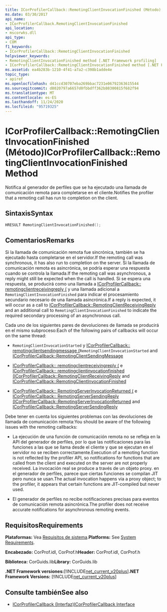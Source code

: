 ```yaml
---
title: ICorProfilerCallback::RemotingClientInvocationFinished (Método)
ms.date: 03/30/2017
api_name:
- ICorProfilerCallback.RemotingClientInvocationFinished
api_location:
- mscorwks.dll
api_type:
- COM
f1_keywords:
- ICorProfilerCallback::RemotingClientInvocationFinished
helpviewer_keywords:
- RemotingClientInvocationFinished method [.NET Framework profiling]
- ICorProfilerCallback::RemotingClientInvocationFinished method [.NET Framework profiling]
ms.assetid: ea4b283b-1210-4f41-a7a2-c398b1adde4e
topic_type:
- apiref
ms.openlocfilehash: d41ccd30707eba269bbac7231e06792363615544
ms.sourcegitcommit: d8020797a6657d0fbbdff362b80300815f682f94
ms.translationtype: MT
ms.contentlocale: es-ES
ms.lasthandoff: 11/24/2020
ms.locfileid: "95719325"
---
```

# <a name="icorprofilercallbackremotingclientinvocationfinished-method"></a><span data-ttu-id="58613-102">ICorProfilerCallback::RemotingClientInvocationFinished (Método)</span><span class="sxs-lookup"><span data-stu-id="58613-102">ICorProfilerCallback::RemotingClientInvocationFinished Method</span></span>

<span data-ttu-id="58613-103">Notifica al generador de perfiles que se ha ejecutado una llamada de comunicación remota para completarse en el cliente.</span><span class="sxs-lookup"><span data-stu-id="58613-103">Notifies the profiler that a remoting call has run to completion on the client.</span></span>  
  
## <a name="syntax"></a><span data-ttu-id="58613-104">Sintaxis</span><span class="sxs-lookup"><span data-stu-id="58613-104">Syntax</span></span>  
  
```cpp  
HRESULT RemotingClientInvocationFinished();  
```  
  
## <a name="remarks"></a><span data-ttu-id="58613-105">Comentarios</span><span class="sxs-lookup"><span data-stu-id="58613-105">Remarks</span></span>  

 <span data-ttu-id="58613-106">Si la llamada de comunicación remota fue sincrónica, también se ha ejecutado hasta completarse en el servidor.</span><span class="sxs-lookup"><span data-stu-id="58613-106">If the remoting call was synchronous, it has also run to completion on the server.</span></span> <span data-ttu-id="58613-107">Si la llamada de comunicación remota es asincrónica, se podría esperar una respuesta cuando se controla la llamada.</span><span class="sxs-lookup"><span data-stu-id="58613-107">If the remoting call was asynchronous, a reply might still be expected when the call is handled.</span></span> <span data-ttu-id="58613-108">Si se espera una respuesta, se producirá como una llamada a [ICorProfilerCallback:: remotingclientreceivingreply (](icorprofilercallback-remotingclientreceivingreply-method.md) y una llamada adicional a `RemotingClientInvocationFinished` para indicar el procesamiento secundario necesario de una llamada asincrónica.</span><span class="sxs-lookup"><span data-stu-id="58613-108">If a reply is expected, it will occur as a call to [ICorProfilerCallback::RemotingClientReceivingReply](icorprofilercallback-remotingclientreceivingreply-method.md) and an additional call to `RemotingClientInvocationFinished` to indicate the required secondary processing of an asynchronous call.</span></span>  
  
 <span data-ttu-id="58613-109">Cada uno de los siguientes pares de devoluciones de llamada se producirá en el mismo subproceso:</span><span class="sxs-lookup"><span data-stu-id="58613-109">Each of the following pairs of callbacks will occur on the same thread:</span></span>  
  
- <span data-ttu-id="58613-110">`RemotingClientInvocationStarted` y [ICorProfilerCallback:: remotingclientsendingmessage (](icorprofilercallback-remotingclientsendingmessage-method.md)</span><span class="sxs-lookup"><span data-stu-id="58613-110">`RemotingClientInvocationStarted` and [ICorProfilerCallback::RemotingClientSendingMessage](icorprofilercallback-remotingclientsendingmessage-method.md)</span></span>  
  
- <span data-ttu-id="58613-111">[ICorProfilerCallback:: remotingclientreceivingreply (](icorprofilercallback-remotingclientreceivingreply-method.md) e [ICorProfilerCallback:: remotingclientinvocationfinished (](icorprofilercallback-remotingclientinvocationfinished-method.md)</span><span class="sxs-lookup"><span data-stu-id="58613-111">[ICorProfilerCallback::RemotingClientReceivingReply](icorprofilercallback-remotingclientreceivingreply-method.md) and [ICorProfilerCallback::RemotingClientInvocationFinished](icorprofilercallback-remotingclientinvocationfinished-method.md)</span></span>  
  
- <span data-ttu-id="58613-112">[ICorProfilerCallback:: RemotingServerInvocationReturned (](icorprofilercallback-remotingserverinvocationreturned-method.md) e [ICorProfilerCallback:: RemotingServerSendingReply (](icorprofilercallback-remotingserversendingreply-method.md)</span><span class="sxs-lookup"><span data-stu-id="58613-112">[ICorProfilerCallback::RemotingServerInvocationReturned](icorprofilercallback-remotingserverinvocationreturned-method.md) and [ICorProfilerCallback::RemotingServerSendingReply](icorprofilercallback-remotingserversendingreply-method.md)</span></span>  
  
 <span data-ttu-id="58613-113">Debe tener en cuenta los siguientes problemas con las devoluciones de llamada de comunicación remota:</span><span class="sxs-lookup"><span data-stu-id="58613-113">You should be aware of the following issues with the remoting callbacks:</span></span>  
  
- <span data-ttu-id="58613-114">La ejecución de una función de comunicación remota no se refleja en la API del generador de perfiles, por lo que las notificaciones para las funciones a las que se llama desde el cliente y que se ejecutan en el servidor no se reciben correctamente.</span><span class="sxs-lookup"><span data-stu-id="58613-114">Execution of a remoting function is not reflected by the profiler API, so notifications for functions that are called from the client and executed on the server are not properly received.</span></span> <span data-ttu-id="58613-115">La invocación real se produce a través de un objeto proxy. en el generador de perfiles, parece que ciertas funciones se compilan JIT pero nunca se usan.</span><span class="sxs-lookup"><span data-stu-id="58613-115">The actual invocation happens via a proxy object; to the profiler, it appears that certain functions are JIT-compiled but never used.</span></span>  
  
- <span data-ttu-id="58613-116">El generador de perfiles no recibe notificaciones precisas para eventos de comunicación remota asincrónica.</span><span class="sxs-lookup"><span data-stu-id="58613-116">The profiler does not receive accurate notifications for asynchronous remoting events.</span></span>  
  
## <a name="requirements"></a><span data-ttu-id="58613-117">Requisitos</span><span class="sxs-lookup"><span data-stu-id="58613-117">Requirements</span></span>  

 <span data-ttu-id="58613-118">**Plataformas:** Vea [Requisitos de sistema](../../get-started/system-requirements.md).</span><span class="sxs-lookup"><span data-stu-id="58613-118">**Platforms:** See [System Requirements](../../get-started/system-requirements.md).</span></span>  
  
 <span data-ttu-id="58613-119">**Encabezado:** CorProf.idl, CorProf.h</span><span class="sxs-lookup"><span data-stu-id="58613-119">**Header:** CorProf.idl, CorProf.h</span></span>  
  
 <span data-ttu-id="58613-120">**Biblioteca:** CorGuids.lib</span><span class="sxs-lookup"><span data-stu-id="58613-120">**Library:** CorGuids.lib</span></span>  
  
 <span data-ttu-id="58613-121">**.NET Framework versiones:**[!INCLUDE[net_current_v20plus](../../../../includes/net-current-v20plus-md.md)]</span><span class="sxs-lookup"><span data-stu-id="58613-121">**.NET Framework Versions:** [!INCLUDE[net_current_v20plus](../../../../includes/net-current-v20plus-md.md)]</span></span>  
  
## <a name="see-also"></a><span data-ttu-id="58613-122">Consulte también</span><span class="sxs-lookup"><span data-stu-id="58613-122">See also</span></span>

- [<span data-ttu-id="58613-123">ICorProfilerCallback (Interfaz)</span><span class="sxs-lookup"><span data-stu-id="58613-123">ICorProfilerCallback Interface</span></span>](icorprofilercallback-interface.md)
